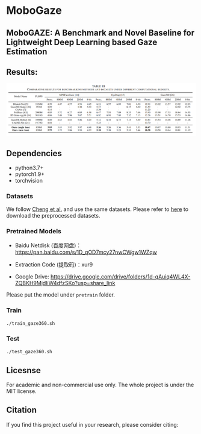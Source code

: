 # MoboGaze
## MoboGAZE: A Benchmark and Novel Baseline for Lightweight Deep Learning based Gaze Estimation


## Results:
[![results](/docs/results.jpg)](https://github.com/mobile-gaze-benchmark/MoboGaze)
## Dependencies
- python3.7+
- pytorch1.9+
- torchvision


### Datasets
We follow [Cheng et al.](http://phi-ai.buaa.edu.cn/Gazehub/3D-dataset/) and use the same datasets. Please refer to [here](http://phi-ai.buaa.edu.cn/Gazehub/3D-dataset/) to download the preprocessed datasets.

### Pretrained Models
- Baidu Netdisk (百度网盘)：https://pan.baidu.com/s/1D_qOD7mcy27nwCWgw1WZqw 
- Extraction Code (提取码)：xur9

- Google Drive: https://drive.google.com/drive/folders/1d-qAuiq4WL4X-ZQBKH9MjdIiW4dfzSKo?usp=share_link

Please put the model under `pretrain` folder.

### Train
```
./train_gaze360.sh
```
### Test
```
./test_gaze360.sh
```




## Licesnse
For academic and non-commercial use only. The whole project is under the MIT license.

## Citation
If you find this project useful in your research, please consider citing:

